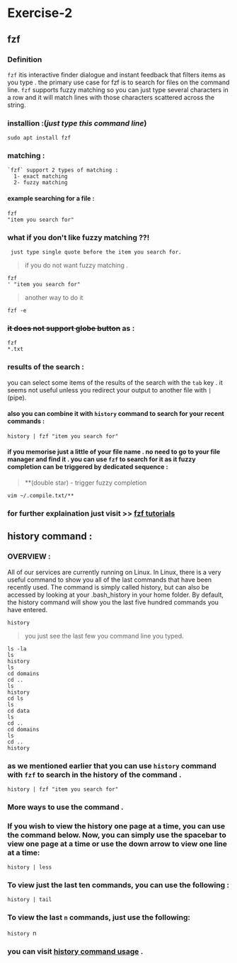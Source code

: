 # Exercise-2
## fzf 
  ### Definition
  `fzf` itis interactive finder dialogue and instant feedback that filters items as you type . the primary use case for fzf is to search for files on the command line.
  `fzf` supports fuzzy matching so you can just type several characters in a row and it will match lines with those characters scattered across the string.
  
  
  ### installion :(*just type this command line*)
  `sudo apt install fzf`
  
  
  ### matching :
    `fzf` support 2 types of matching :
      1- exact matching
      2- fuzzy matching
   #### example searching for a file :
   ```
   fzf
   "item you search for"
   ```
   ### what if you don't like fuzzy matching ??!
     just type single quote before the item you search for.
    
   > if you do not want fuzzy matching .
   ```
   fzf
   ' "item you search for"
   ```
   > another way to do it
   ```
   fzf -e
   ```
   ### ~~it does not support globe button~~ as :
   ```
   fzf
   *.txt
   ```
   
   
  ### results of the search :
   you can select some items of the results of the search with the `tab` key . it seems not useful unless you redirect your output to another file with `|`          (pipe).
   
   
   #### also you can combine it with `history` command to search for your recent commands :
   ```
   history | fzf "item you search for"
   ```
   #### if you memorise just a little of your file name . no need to go to your file manager and find it . you can use `fzf` to search for it as it fuzzy              completion can be triggered by dedicated sequence :
   
   > **(double star) - trigger fuzzy completion
   
   ```
   vim ~/.compile.txt/**
   ```
   
   
  ### for further explaination just visit >> [fzf tutorials](https://www.freecodecamp.org/news/fzf-a-command-line-fuzzy-finder-missing-demo-a7de312403ff/)
  
  
  
## history command :


 ### OVERVIEW :
  All of our services are currently running on Linux. In Linux, there is a very useful command to show you all of the last commands that have been recently used.   The command is simply called history, but can also be accessed by looking at your .bash_history in your home folder. By default, the history command will show     you the last five hundred commands you have entered.
  
 ```
 history
 ```
 > you just see the last few you command line you typed.
 
 ```
 ls -la
 ls
 history
 ls
 cd domains
 cd ..
 ls
 history
 cd ls
 ls
 cd data
 ls
 cd ..
 cd domains
 ls
 cd ..
 history 
 ```
 
 ### as we mentioned earlier that you can use `history` command with `fzf` to search in the history of the command .
 ```
 history | fzf "item you search for"
 ``` 
  
### More ways to use the command .

  ### If you wish to view the history one page at a time, you can use the command below. Now, you can simply use the spacebar to view one page at a time or use     the down arrow to view one line at a time:
  
  `history | less`
  
  
  ### To view just the last ten commands, you can use the following :
  
  `history | tail`
  
  ### To view the last `n` commands, just use the following:
  
  `history `n` `
  
  
### you can visit [history command usage](https://mediatemple.net/community/products/dv/204404624/using-the-history-command) .

  
  
  
  
  
  
  
  
  
  
  
  
  
  






















